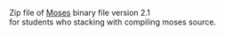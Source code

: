 Zip file of [Moses](http://www.statmt.org/moses/) binary file version 2.1  
for students who stacking with compiling moses source.



